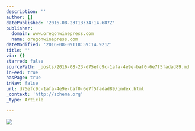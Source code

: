 ```yaml
---
description: ''
author: []
datePublished: '2016-08-23T13:34:14.687Z'
publisher:
  domain: www.oregonwinepress.com
  name: oregonwinepress.com
dateModified: '2016-08-09T18:59:14.921Z'
title: ''
via: {}
starred: false
sourcePath: _posts/2016-08-23-d75efc9c-1afa-4e9e-baf0-6e7f5fadad89.md
inFeed: true
hasPage: true
inNav: false
url: d75efc9c-1afa-4e9e-baf0-6e7f5fadad89/index.html
_context: 'http://schema.org'
_type: Article

---
```

![](https://www.oregonwinepress.com/pub/photo/thumb/1015-Portraits_LumosBarn1_fitbox_1000x600.jpg)